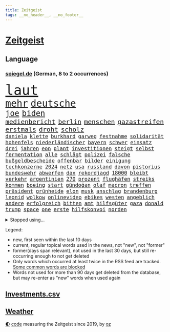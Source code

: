 ```yaml
---
title: Zeitgeist
tags: __no_header__, __no_footer__
---
```


# [Zeitgeist](https://oliz.io/zeitgeist/)

## Language

<h3><a href="https://www.spiegel.de" target="_blank">spiegel.de</a> (German, 8 to 2 occurrences)</h3>
<p style="font-family:monospace">
<span style="font-size:32pt"><a href="news_links.html#laut" class="current">laut</a></span>
<br>
<span style="font-size:22pt"><a href="news_links.html#mehr" class="current">mehr</a></span>
<span style="font-size:22pt"><a href="news_links.html#deutsche" class="current">deutsche</a></span>
<br>
<span style="font-size:18pt"><a href="news_links.html#joe" class="current">joe</a></span>
<span style="font-size:18pt"><a href="news_links.html#biden" class="current">biden</a></span>
<br>
<span style="font-size:15pt"><a href="news_links.html#medienbericht" class="current">medienbericht</a></span>
<span style="font-size:15pt"><a href="news_links.html#berlin" class="current">berlin</a></span>
<span style="font-size:15pt"><a href="news_links.html#menschen" class="current">menschen</a></span>
<span style="font-size:15pt"><a href="news_links.html#gazastreifen" class="current">gazastreifen</a></span>
<span style="font-size:15pt"><a href="news_links.html#erstmals" class="current">erstmals</a></span>
<span style="font-size:15pt"><a href="news_links.html#droht" class="current">droht</a></span>
<span style="font-size:15pt"><a href="news_links.html#scholz" class="current">scholz</a></span>
<br>
<span style="font-size:12pt"><a href="news_links.html#daniela" class="current">daniela</a></span>
<span style="font-size:12pt"><a href="news_links.html#klette" class="current">klette</a></span>
<span style="font-size:12pt"><a href="news_links.html#burkhard" class="current">burkhard</a></span>
<span style="font-size:12pt"><a href="news_links.html#garweg" class="current">garweg</a></span>
<span style="font-size:12pt"><a href="news_links.html#festnahme" class="current">festnahme</a></span>
<span style="font-size:12pt"><a href="news_links.html#solidarität" class="current">solidarität</a></span>
<span style="font-size:12pt"><a href="news_links.html#hohenfels" class="new">hohenfels</a></span>
<span style="font-size:12pt"><a href="news_links.html#niederländischer" class="new">niederländischer</a></span>
<span style="font-size:12pt"><a href="news_links.html#bayern" class="current">bayern</a></span>
<span style="font-size:12pt"><a href="news_links.html#schwer" class="current">schwer</a></span>
<span style="font-size:12pt"><a href="news_links.html#einsatz" class="current">einsatz</a></span>
<span style="font-size:12pt"><a href="news_links.html#drei" class="current">drei</a></span>
<span style="font-size:12pt"><a href="news_links.html#jahren" class="current">jahren</a></span>
<span style="font-size:12pt"><a href="news_links.html#eon" class="current">eon</a></span>
<span style="font-size:12pt"><a href="news_links.html#plant" class="current">plant</a></span>
<span style="font-size:12pt"><a href="news_links.html#investitionen" class="current">investitionen</a></span>
<span style="font-size:12pt"><a href="news_links.html#steigt" class="current">steigt</a></span>
<span style="font-size:12pt"><a href="news_links.html#selbst" class="current">selbst</a></span>
<span style="font-size:12pt"><a href="news_links.html#fermentation" class="new">fermentation</a></span>
<span style="font-size:12pt"><a href="news_links.html#alle" class="current">alle</a></span>
<span style="font-size:12pt"><a href="news_links.html#schlägt" class="current">schlägt</a></span>
<span style="font-size:12pt"><a href="news_links.html#polizei" class="current">polizei</a></span>
<span style="font-size:12pt"><a href="news_links.html#falsche" class="current">falsche</a></span>
<span style="font-size:12pt"><a href="news_links.html#bußgeldbescheide" class="new">bußgeldbescheide</a></span>
<span style="font-size:12pt"><a href="news_links.html#offenbar" class="current">offenbar</a></span>
<span style="font-size:12pt"><a href="news_links.html#bilder" class="current">bilder</a></span>
<span style="font-size:12pt"><a href="news_links.html#einigung" class="current">einigung</a></span>
<span style="font-size:12pt"><a href="news_links.html#techkonzerne" class="new">techkonzerne</a></span>
<span style="font-size:12pt"><a href="news_links.html#2024" class="current">2024</a></span>
<span style="font-size:12pt"><a href="news_links.html#netz" class="current">netz</a></span>
<span style="font-size:12pt"><a href="news_links.html#usa" class="current">usa</a></span>
<span style="font-size:12pt"><a href="news_links.html#russland" class="current">russland</a></span>
<span style="font-size:12pt"><a href="news_links.html#davon" class="current">davon</a></span>
<span style="font-size:12pt"><a href="news_links.html#pistorius" class="current">pistorius</a></span>
<span style="font-size:12pt"><a href="news_links.html#bundeswehr" class="current">bundeswehr</a></span>
<span style="font-size:12pt"><a href="news_links.html#abwerfen" class="current">abwerfen</a></span>
<span style="font-size:12pt"><a href="news_links.html#dax" class="current">dax</a></span>
<span style="font-size:12pt"><a href="news_links.html#rekordjagd" class="new">rekordjagd</a></span>
<span style="font-size:12pt"><a href="news_links.html#18000" class="new">18000</a></span>
<span style="font-size:12pt"><a href="news_links.html#bleibt" class="current">bleibt</a></span>
<span style="font-size:12pt"><a href="news_links.html#verkehr" class="current">verkehr</a></span>
<span style="font-size:12pt"><a href="news_links.html#argentinien" class="current">argentinien</a></span>
<span style="font-size:12pt"><a href="news_links.html#270" class="current">270</a></span>
<span style="font-size:12pt"><a href="news_links.html#prozent" class="current">prozent</a></span>
<span style="font-size:12pt"><a href="news_links.html#flughäfen" class="current">flughäfen</a></span>
<span style="font-size:12pt"><a href="news_links.html#streiks" class="current">streiks</a></span>
<span style="font-size:12pt"><a href="news_links.html#kommen" class="current">kommen</a></span>
<span style="font-size:12pt"><a href="news_links.html#boeing" class="current">boeing</a></span>
<span style="font-size:12pt"><a href="news_links.html#start" class="current">start</a></span>
<span style="font-size:12pt"><a href="news_links.html#gündoğan" class="current">gündoğan</a></span>
<span style="font-size:12pt"><a href="news_links.html#olaf" class="current">olaf</a></span>
<span style="font-size:12pt"><a href="news_links.html#macron" class="current">macron</a></span>
<span style="font-size:12pt"><a href="news_links.html#treffen" class="current">treffen</a></span>
<span style="font-size:12pt"><a href="news_links.html#präsident" class="current">präsident</a></span>
<span style="font-size:12pt"><a href="news_links.html#grünheide" class="current">grünheide</a></span>
<span style="font-size:12pt"><a href="news_links.html#elon" class="current">elon</a></span>
<span style="font-size:12pt"><a href="news_links.html#musk" class="current">musk</a></span>
<span style="font-size:12pt"><a href="news_links.html#anschlag" class="current">anschlag</a></span>
<span style="font-size:12pt"><a href="news_links.html#brandenburg" class="current">brandenburg</a></span>
<span style="font-size:12pt"><a href="news_links.html#leonid" class="new">leonid</a></span>
<span style="font-size:12pt"><a href="news_links.html#wolkow" class="new">wolkow</a></span>
<span style="font-size:12pt"><a href="news_links.html#onlinevideo" class="new">onlinevideo</a></span>
<span style="font-size:12pt"><a href="news_links.html#ebikes" class="new">ebikes</a></span>
<span style="font-size:12pt"><a href="news_links.html#westen" class="current">westen</a></span>
<span style="font-size:12pt"><a href="news_links.html#angeblich" class="current">angeblich</a></span>
<span style="font-size:12pt"><a href="news_links.html#andere" class="current">andere</a></span>
<span style="font-size:12pt"><a href="news_links.html#erfolgreich" class="current">erfolgreich</a></span>
<span style="font-size:12pt"><a href="news_links.html#bitten" class="current">bitten</a></span>
<span style="font-size:12pt"><a href="news_links.html#amt" class="current">amt</a></span>
<span style="font-size:12pt"><a href="news_links.html#hilfsgüter" class="current">hilfsgüter</a></span>
<span style="font-size:12pt"><a href="news_links.html#gaza" class="current">gaza</a></span>
<span style="font-size:12pt"><a href="news_links.html#donald" class="current">donald</a></span>
<span style="font-size:12pt"><a href="news_links.html#trump" class="current">trump</a></span>
<span style="font-size:12pt"><a href="news_links.html#space" class="new">space</a></span>
<span style="font-size:12pt"><a href="news_links.html#one" class="current">one</a></span>
<span style="font-size:12pt"><a href="news_links.html#erste" class="current">erste</a></span>
<span style="font-size:12pt"><a href="news_links.html#hilfskonvoi" class="current">hilfskonvoi</a></span>
<span style="font-size:12pt"><a href="news_links.html#norden" class="current">norden</a></span>
</p>
<details>
<summary>Stopped using...</summary>
<p class="former" style="font-size:12pt">
lebensmittel(1239) schrieb(1239) entdeckte(1238) körper(1238) chelsea(1237) richterin(1237) beschließt(1236) depressionen(1236) einstieg(1236) erfahrungen(1236) versprach(1236) wünschen(1236) eindruck(1235) eng(1235) kämpfte(1235) mittelmeer(1235) obama(1235) senken(1235) sieger(1235) tiefe(1235) entwarnung(1234) katastrophe(1234) kurzem(1234) moderne(1234) verbraucherschützer(1234) anderes(1233) becker(1233) benzin(1233) berg(1233) bestreitet(1233) brief(1233) facebook(1233) fokus(1233) lust(1233) manchen(1233) privaten(1233) überlebte(1233) befürchten(1232) kabinett(1232) kraft(1232) märchen(1232) schadet(1232) sinken(1232) weitergeht(1232) wettbewerb(1232) zahlung(1232) zustand(1232) digitalisierung(1231) folgte(1231) italiens(1231) klimaneutral(1231) landtag(1231) legendären(1231) preisen(1231) präsentieren(1231) präsentiert(1231) untersuchungen(1231) konzerne(1230) kämpfer(1230) leichter(1230) polens(1230) rand(1230) verlängern(1230) einzelne(1229) enthüllt(1229) ersetzen(1229) oberbürgermeister(1229) verhindert(1229) warschau(1229) ermitteln(1228) esken(1228) innenministerium(1228) klingt(1228) saskia(1228) schlimm(1228) stich(1228) berichterstattung(1227) eingesetzt(1227) stammt(1227) verlängerung(1227) kommission(1226) opfern(1226) rainer(1226) härter(1225) klein(1225) weite(1225) bestimmt(1224) hans(1224) italienischen(1224) meinem(1224) drastischen(1223) erlitt(1223) glücklich(1223) irak(1223) pflanzen(1223) smith(1223) umsatz(1223) außen(1222) bekamen(1222) endspiel(1222) erneuten(1222) gesetze(1222) präsidentin(1222) schlechte(1222) tausenden(1222) haushalte(1221) übernahme(1221) bundesstaat(1219) tiefen(1217) 23(1216) tut(1216) aktivistin(1215) nachgewiesen(1213) schwierige(1213) erschießt(1211) führenden(1211) müsste(1211) schießen(1211) ökonomen(1211) königin(1209) heftigen(1207) spitzenreiter(1207) rang(1206) stress(1203) niedrig(1201) whatsapp(1201) benötigen(1192) überfordert(1181) maschinen(1162) ausweg(1159) 95(1122) orte(1075) unis(1049) unfälle(1022) gestanden(1014) durchbruch(1001) tennisstar(1001) zentralbank(977) lebensmitteln(971) zugestimmt(953) erscheint(937) kuriose(933) entlastung(924) king(909) hoffenheim(904) fifa(899) zeitungsbericht(897) irritiert(893) vorfeld(882) großbank(875) grünenpolitiker(871) ice(871) krankenkassen(868) wichtiges(863) studenten(853) betrüger(838) gletscher(836) tradition(822) guterres(816) diskussionen(808) beschossen(807) lehrerinnen(805) symbol(792) bat(786) fördern(784) heikel(783) desto(769) expremier(769) afrikanischen(757) beschuss(724) hochschule(711) austausch(710) ausweiten(707) eindrücke(705) ungewiss(703) gefangenschaft(702) starkes(700) links(695) prominenter(694) kalt(693) recherchen(664) export(661) dahin(660) sinne(643) tiefer(636) gegenzug(621) veröffentlichen(619) spitzt(617) 86(615) brasilianischen(610) finde(610) bekämpft(604) 16jähriger(603) namens(601) erlegen(595) vernichtet(591) chinesen(585) toilette(580) dach(579) schlimmeres(572) island(571) 89(565) hoffnungsträger(564) disney(563) aufmerksam(562) strenge(557) einladung(555) herunter(551) träumt(546) fische(544) boni(543) missverständnis(542) atlantik(541) zutritt(541) kontroverse(528) aufholjagd(524) krawalle(511) härtesten(500) abgestimmt(499) aktivist(498) rückstand(497) ernennt(485) todesstrafe(484) künstlicher(482) leere(481) verehrt(478) fängt(474) misstrauen(474) gleise(472) kritisierten(470) umso(470) credit(467) suisse(467) bedienen(466) gesprengt(466) stimmten(459) überlebende(454) anscheinend(453) beunruhigt(451) fotograf(451) game(451) flogen(447) strafanzeige(442) jahresbeginn(441) marcel(441) getränke(438) trauern(436) kieler(435) größeren(433) sprint(433) überstanden(433) kulturkampf(424) aggressiv(421) zehnte(419) beliebter(417) fassen(415) dieb(407) flaschen(403) marode(402) kommender(400) befasst(398) metropolen(396) menschlichen(394) erneuter(393) 5000(389) highlight(388) ausgerufen(386) kleinere(385) freiwillige(384) vermeintlicher(384) insekten(381) läufer(381) lauf(379) beantwortet(377) panik(374) wahlsieger(374) dfbpokal(373) dicht(373) green(372) 150000(370) alonso(368) brauche(368) grafiken(368) uhren(368) nordirland(367) befreiungsschlag(364) menschliche(363) aufträge(360) lieferte(360) ausweitung(359) geklaut(359) arbeitskampf(357) stürme(356) ankommen(352) überforderung(349) protestaktion(344) dominieren(343) südwesten(342) unterzeichnet(342) bier(341) rebellion(341) regulierung(341) ungeklärt(341) wanderer(340) genaue(338) mutterkonzern(338) tatwaffe(336) gegenwind(333) glas(332) imran(330) khan(330) schnellere(329) veränderungen(328) wiedergewählt(328) geknackt(327) ubs(325) defekt(323) lobte(323) gekürt(321) mädchens(321) 13jährige(320) boomt(320) verschiedener(320) geisel(319) gemälde(319) rahmen(318) übergriff(317) bekämpfung(316) bar(315) amtsinhaber(312) beine(308) fraktionen(307) mainzer(307) massenhaft(307) fühle(305) arbeiter(304) belgische(301) existiert(301) kern(300) ikone(298) yoga(297) kuba(296) supreme(296) evakuierung(292) funk(291) branchenverband(288) radikalisierung(287) waldbränden(287) regierungen(286) schlägerei(286) lüneburg(284) raisi(284) strompreise(284) kredite(283) prognostiziert(283) unogeneralsekretär(283) brad(282) florenz(282) motto(281) verwechselt(281) gegenschlag(280) anschlägen(279) drang(279) zeitungen(276) infolge(275) mobilität(273) partien(270) blicke(269) rocky(268) helden(266) dietmar(265) kronprinz(260) unterschied(260) verrückt(256) model(254) abenteuer(252) aufgetreten(252) potenziell(252) bunter(251) tropfen(250) durchgreifen(248) rechtsextremer(248) gespült(247) lieb(247) stellvertretende(247) tatverdächtig(245) trauma(245) systeme(244) quellen(243) versammlung(243) toronto(242) weltberühmt(242) hergestellt(241) telefon(241) abends(239) fällig(239) präsidentenwahl(239) geheimen(238) jemanden(238) ozean(238) bartsch(236) eindringen(236) gentechnik(236) nachhaltige(235) erderwärmung(228) abu(226) popstars(226) sicheren(225) aufatmen(224) entfacht(224) thrones(224) zweitgrößten(224) selbstbewusst(223) m(222) palästinensische(221) postbank(221) vorort(221) aufräumen(219) brandmauer(218) militärisch(215) streichung(215) unzufriedenheit(215) winzige(215) lagen(214) varianten(214) aushalten(213) kooperiert(213) milliardenschweres(213) bemerkenswert(211) syndrom(211) dhabi(210) geleistet(209) himmelskörper(209) ergebnissen(208) juristin(208) manuela(208) schwesig(208) unsicherheit(208) emden(207) angabe(205) libyschen(205) albtraum(204) lady(203) podium(203) betriebe(202) rätselt(202) signale(202) einbürgerung(201) grundlegend(200) kipppunkt(200) metern(200) antónio(198) kapitol(198) schrecklichen(198) seltener(198) winde(198) bestens(196) frachtschiffe(194) prägen(194) eingeschlossen(193) künstlerinnen(193) patientin(192) ratingagentur(192) verschlechtert(192) dauerte(191) hausarrest(191) uber(191) verglichen(191) eigentor(190) vorgesetzte(190) tankstelle(188) hartes(187) xabi(187) überwacht(187) geladen(186) judenhass(186) milizen(186) tänzer(186) organisierten(185) hebel(184) posts(184) roter(184) express(183) rechtspopulist(183) 03(182) böen(182) abstiegskampf(181) ansage(181) pannen(181) momente(180) welten(180) hisbollah(179) eiffelturm(178) kontrollverlust(178) schwachen(177) verübt(176) disziplin(175) arena(174) ködern(174) löscht(174) usbundesstaaten(174) zeitschrift(174) zerstreuen(174) hühner(172) total(172) jugendorganisation(170) schlugen(170) indiz(169) populäre(169) sozialstaats(169) usbotschaft(169) würzburg(169) 99(165) antisemitischen(165) bars(164) bekanntwerden(163) bezahlbare(163) vettel(163) erinnerungskultur(162) gelesen(162) süddeutsche(162) 12000(161) ausgangssperre(161) verheerende(161) wankt(161) chile(160) gegenschlägen(160) manila(160) nszeit(159) sicherheitslage(159) ständige(159) 133(157) gearbeitet(157) kräftiger(157) jean(156) turner(156) 1981(155) anläuft(155) time(155) update(155) 76(154) belästigt(154) harsche(154) organisatoren(153) kurdische(152) ohio(152) ukrainekriegs(152) veranlasst(152) verbracht(152) antisemitischer(151) verliebt(150) ausbruch(149) geiselnehmer(149) königshaus(148) proben(148) ostukraine(147) übernahm(147) erkältung(146) bay(145) gesundheitssystem(145) uskongress(145) palästina(144) leaks(143) pinto(143) rui(143) blätter(142) pflegekräfte(142) harren(141) milieu(141) nationalsozialisten(141) unbewohnbar(141) asteroiden(140) brandstifter(140) extinction(140) lahmgelegt(140) produktionsfirma(140) schwäbischen(140) bundesinnenministerium(139) euebene(139) juristen(139) nassen(139) nflstar(139) pflegte(139) eugelder(138) gelitten(138) 90jährige(136) abzugeben(136) husten(136) lebensgefährten(136) schienennetz(136) kritischen(135) mächtiger(135) goetheinstitut(134) tsg(134) ausrutscher(133) delfine(133) garage(133) radikaler(132) oskar(131) usrepräsentantenhaus(131) first(130) schuster(130) ukrainehilfen(130) dienstälteste(129) feiertage(129) genötigt(129) pushbacks(129) vielfältig(129) wachsender(129) schweiger(128) til(128) saarbrücken(127) verärgern(127) betrugsprozess(126) berechtigt(125) butler(125) verordnet(125) versuchtem(125) wagenknechtpartei(125) anhaltenden(124) hakt(124) narzissten(124) offline(124) ortschaften(124) vorindustriellen(124) großzügigen(123) monarchie(122) unterscheidet(122) belit(121) eueinigung(121) europameisterschaft(121) huber(121) onay(121) schwaben(120) vage(120) überwältigt(120) hamasgeiseln(119) köstliche(119) schuf(119) steuerte(119) bekennen(118) süddeutschen(118) zärtlichkeit(118) altbundeskanzler(117) wachsende(117) etablieren(116) spiegelredakteurin(116) umgebaut(116) demonstration(115) plattenfirma(115) rückgängig(115) unochef(115) einführung(114) bekomme(113) armeechef(112) autobiografie(112) positioniert(112) anklagen(111) schacht(111) tony(111) flächenbrand(110) holger(110) parlamentarier(110) rune(110) universitäten(109) vorläufige(109) anerkennen(108) hagelte(108) krisenstimmung(108) einseitige(107) immunsystem(107) oberhalb(107) persönlichkeiten(107) uskampfjets(107) feststehen(106) kap(106) identitäre(105) raptors(105) halbmond(104) lufthansatochter(104) verdreifacht(104) abzuschaffen(103) andrzej(103) bakterium(103) duda(103) ukrainehilfe(103) zusätzliches(103) führungskräften(102) militärhilfen(102) einmalig(101) informierte(101) rechtliche(101) usschauspieler(101) proiranische(100) redaktion(100) anreize(99) fortuna(99) hamasterrorangriff(99) ware(99) aussetzen(98) bagdad(98) bewertung(98) arbeitnehmern(97) erkämpfte(97) gehasst(97) härtetest(97) markige(97) rückte(97) veränderung(97) zündende(97) ausländer(96) erwünscht(96) netzbetreiber(96) topspieler(96) eigenem(94) festen(94) rechtlich(94) twenty4tim(94) 37jährige(93) 700000(93) verkleidet(93) antisemitisch(92) erich(92) favoritin(92) schuldenregeln(92) staatsoberhaupt(92) afdnachwuchs(91) bombardiert(91) dienstleister(91) geräten(91) investments(91) rechtsextremistisch(91) definition(90) hackergruppe(90) jegliche(90) steckten(90) wett(90) 2012(89) entschädigungen(89) fünfmal(89) geschenkt(89) gießen(89) kopie(89) lava(89) lugner(89) opernball(89) tatorten(89) todesschützen(89) vernebeln(89) dividende(88) scharfmacher(88) fantastisch(87) gebärmutterhalskrebs(87) islamische(87) liberia(87) rahmenbedingungen(87) vermehren(87) geliebt(86) gallen(85) musikpreis(85) slalom(85) ungeschlagen(85) verwaltungsgericht(85) aufzuarbeiten(84) ausgesperrt(84) eisbaden(84) ilona(84) kinofilm(84) philosophin(84) regionalbahn(84) rekordsieger(84) toleranz(84) verstaatlichung(84) abgewickelt(83) eiskalten(83) revolutionieren(83) states(83) waldsee(83) zweikampf(83) ausverkauft(82) kamele(82) klugen(82) regenwald(82) unattraktiver(82) unbeschadet(82) warnsignal(82) überschaubar(82) brisante(81) einsetzenden(81) fußballklub(81) klimafreundlicher(81) nesseltiere(81) projekten(81) quallen(81) reichweite(81) zuschauen(81) haushaltsurteil(80) längeren(80) argentinischen(79) argument(79) belfast(79) dr(79) ernsthaft(79) käse(79) rentnerinnen(79) armin(78) begrenzung(78) etat(78) förderte(78) kirchenoberhaupt(78) riesen(78) spoiler(78) tormaschine(78) 18jährige(77) atomrakete(77) brutalität(77) galeria(77) gebilligt(77) karstadt(77) lieferkettengesetzes(77) todolisten(77) virtuellen(77) anschauen(76) bushido(76) shishabranche(76) spdchefin(76) bauzeit(75) brauchten(75) dänemarks(75) klimaschutzmaßnahmen(75) reformpaket(75) schlafende(75) 30jährige(74) kaufhof(74) konsumiert(74) mileis(74) verhandlungsführer(74) verstärker(74) kahlschlag(73) leise(73) mecklenburgvorpommerns(73) miele(73) mindestlohn(73) schleswigholsteinischen(73) ausgedacht(72) größe(72) justine(72) niro(72) player(72) raschen(72) 125(71) agentur(71) himalaya(71) jahrhundertfigur(71) strompreisen(71) stuttgarter(71) 1977(70) finanz(70) konservativer(70) lernt(70) montana(70) schulz(70) schwarm(70) betracht(69) buckinghampalast(69) dynamik(69) gesamtweltcup(69) kulturinstitutionen(69) schlimme(69) vereidigt(69) angefochten(68) bahnchef(68) chefsessel(68) dithmarschen(68) spielplan(68) zurückgehen(68) aufschub(67) billie(67) cybertrucks(67) fußballstadien(67) japans(67) koffer(67) schönberger(67) sehnen(67) zunehmen(67) 93(66) afdabgeordneten(66) büste(66) fallstricke(66) historischer(66) lockerungen(66) station(66) sängerinnen(66) trio(66) zielen(66) heinz(65) kreditwürdigkeit(65) schuldigen(65) ankläger(64) beigelegt(64) berüchtigt(64) cherson(64) debbie(64) guru(64) heimischen(64) reedereien(64) sprengstoff(64) termine(64) umstrittenes(64) 60jähriger(63) autokraten(63) drohschreiben(63) eingefrorenem(63) importe(63) klavier(63) saluschny(63) staatssekretär(63) unipräsidentin(63) antrieb(62) ausstände(62) gigantisch(62) nachgerechnet(62) oma(62) verspätete(62) 225(61) comingout(61) fdpfraktionschef(61) fluglotsen(61) mächtig(61) stürmt(61) tödlichste(61) beißen(60) bonuszahlungen(60) kaili(60) kerzen(60) landsberg(60) petersdom(60) usstreitkräfte(60) walerij(60) 44jährige(59) aktiviert(59) anknüpfen(59) australian(59) bundestagsvizepräsidentin(59) diesjährige(59) legendär(59) zunehmende(59) eingelenkt(58) küstenwächter(58) notenbankchef(58) omas(58) reparatur(58) vierter(58) eruption(57) seuchen(57) ballistische(56) billigangeboten(56) indisches(56) kleidervorschriften(56) schwerste(56) sekeinsatz(56) shoppingapp(56) socialmediapost(56) weißer(56) erledigt(55) investors(55) it's(55) löchern(55) masterplan(55) schwert(55) übernommen(55) 80000(54) aktenaffäre(54) diversen(54) dreyer(54) druckwelle(54) hilfreich(54) könige(54) shishatabak(54) stehende(54) treuhandverwaltung(54) wirtschaftsbeziehungen(54) angezweifelt(53) beau(53) buchtipps(53) huthiangriffe(53) wahlversprechen(53) entzündet(52) keineswegs(52) löschen(52) mittag(52) niedergelegt(52) niklas(52) regionalmacht(52) seeler(52) spiegelsportredaktion(52) teilwiederholung(52) therapien(52) effektiv(51) hektar(51) prag(51) bayernstar(50) best(50) bisheriger(49) erfahrene(49) kaufinteressenten(49) pforzheim(49) spiegelkorrespondentin(49) spielunterbrechung(49) zentralbankchefin(49) abebben(48) außerparlamentarischen(48) beliebteste(48) biontech(48) elfenbeinküste(48) leiten(48) nussbaum(48) raketenstarts(48) 22jähriger(47) basketballlegende(47) gebrauch(47) geschädigten(47) jemenitischen(47) pornografie(47) äußersten(47) begegnen(46) berufungsgericht(46) bundesgericht(46) niederlagenserie(46) wright(46) 1980(45) absatz(45) abwarten(45) feiere(45) indische(45) pleitewelle(45) russlandsanktionen(45) verklagte(45) carlson(44) fu(44) rekordniveau(44) schieben(44) soziologin(44) tucker(44) alfons(43) einstellungen(43) exweltmeister(43) schuhbeck(43) sparpolitik(43) umweltbundesamt(43) zander(43) cards(42) offizieller(42) spacey(42) vorteile(42) angepasst(41) kartoffeln(41) niemals(41) australischer(40) einkaufszentren(40) liebling(40) mona(40) schmuggler(40) sonderermittler(40) topfavorit(40) wüten(40) bergsteiger(39) gesamtklassements(39) geschmiert(39) geweckt(39) ifw(39) kaufhauskette(39) oregon(39) raubüberfälle(39) triumphieren(39) versammeln(39) beschädigten(38) cdu/csu(38) machtwort(38) märchenhafte(38) spdmann(38) vorsorglich(38) wegfall(38) priscilla(37) regalen(37) sicherheitsapparat(37) gemüter(36) motivierten(36) regierungsarbeit(36) wahlkampfrede(36) wilder(36) autoritär(35) einzel(35) fernhalten(35) fußballlegende(35) gurken(35) hype(35) polizeibeamter(35) spiegelnewsletter(35) wahlbetrugs(35) breiten(34) humboldtuniversität(34) neuerdings(34) attal(33) baltimore(33) biathlonteam(33) guthaben(33) inspektionen(33) lippen(33) michelle(33) populärste(33) sbu(33) täters(33) zeitzeugen(33) zurückzukehren(33) arbeitsministerium(32) darknet(32) etlicher(32) fusion(32) immobilienpreisen(32) inneren(32) schießstand(32) stürmten(32) wunderkind(32) bedient(31) besuchern(31) boykottiert(31) brady(31) brennender(31) direkten(31) fulda(31) geistigen(31) kleinanzeigen(31) namibia(31) schultz(31) schusswaffen(31) topklubs(31) y(31) afrikacup(30) emanuele(30) inselstaats(30) office(30) prozessbeginn(30) typs(30) unappetitlich(30) wiederanpfiff(30) aktionskünstler(29) anhörung(29) canon(29) einladen(29) erezept(29) machtlos(29) massenmörder(29) pünktlich(29) redakteure(29) sony(29) triumphierten(29) trumpprozess(29) unosicherheitsrats(29) befragte(28) giftigsten(28) jackson(28) ten(28) tragisches(28) verbotsverfahren(28) verzögerungen(28) wayne(28) wutausbruch(28) drehbuchautor(27) ereignissen(27) zukünftige(27) asienmeisterschaft(26) cnn(26) infront(26) 26jähriger(25) baltischen(25) eingeführte(25) fischerei(25) hur(25) paradies(25) positionierte(25) riskiert(25) rücknahme(25) fantasien(24) größen(24) igh(24) regionalregierung(24) western(24) auszahlung(23) autokrat(23) discover(23) edward(23) huthistellungen(23) gegründete(22) horrorfilm(22) insolvenzverwalter(22) jagt(22) mafiaboss(22) passage(22) quarterbacks(22) sophie(22) terrortruppe(22) cockpit(21) gebüsch(21) geheimtreffen(21) mühelos(21) batic(20) befeuern(20) conrad(20) einfrieren(20) erläuterte(20) freizubekommen(20) geniale(20) lamar(20) leitmayr(20) populärer(20) weltpolitik(20) 2050(19) chemiebranche(19) diabetes(19) drogenherstellung(19) dschungelcamp(19) epische(19) fassbinder(19) fitness(19) knarf(19) ravens(19) sellner(19) tricksen(19) völkischen(19) kompliment(18) mr(18) ärztliche(18) eruptionen(17) sorgenkind(17) strike(17) trauschein(17) umdrehen(17) zerstörter(17) bedeckt(16) besetztes(16) bestückt(16) informanten(16) schafen(16) umweg(16) wehrhafte(16) 750(15) abgeführt(15) karibische(15) russisch(15) antiafddemonstrationen(14) bezog(14) cdumitglied(14) ehrgeiz(14) moreno+1(14) parkgebühren(14) rechtlichen(14) scheu(14) shahak(14) tabellenzweiter(14) untreue(14) verfolgungsjagd(14) erbeuten(13) konkretes(13) kriegsgegner(13) nadeschdin(13) todesurteil(13) verabschiedete(13) wortführer(13) würdigten(13) afdkandidaten(12) angebunden(12) holocaustgedenktag(12) jahrzehnts(12) kernkraftwerk(12) kontinent(12) personelle(12) verfassungsgerichtshof(12) furchtbaren(11) kenianische(11) kramer(11) staffeln(11)
</p>
</details>
<p>Legend:
<ul>
<li><span class="new">new</span>, first seen within the last 10 days</li>
<li><span class="current">current</span>, regular topical words used in the news, not "new", not "former"</li>
<li><span class="former">former(days span relevant)</span>, not used in the last 30 days, but still re-occurring enough to not get deleted</li>
<li>Only words which occurred at least twice in the RSS feed are tracked. <a href="language/filters.py">Some common words are blocked</a></li>
<li>Words not used for more than 90 days get deleted from the database, but may re-enter as "new" words when used again</li>
</ul>
</p>

## [Investments](investments.html)[.csv](investments.csv)

## [Weather](weather.html)

<footer>
<a href="javascript:toggleTheme()" class="nav">🌓</a>
<a href="https://github.com/ooz/zeitgeist">code</a> measuring the Zeitgeist since 2019, by <a href="https://oliz.io">oz</a>
</footer>
